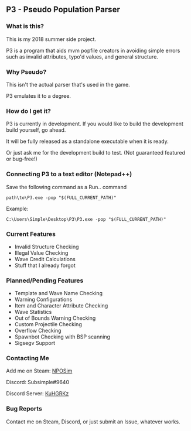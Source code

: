 ## P3 - Pseudo Population Parser
### What is this?

This is my 2018 summer side project.

P3 is a program that aids mvm popfile creators in avoiding simple errors such as invalid attributes, typo'd values, and general structure.

### Why Pseudo?

This isn't the actual parser that's used in the game.

P3 emulates it to a degree.

### How do I get it?
P3 is currently in development. If you would like to build the development build yourself, go ahead.

It will be fully released as a standalone executable when it is ready.

Or just ask me for the development build to test. (Not guaranteed featured or bug-free!)

### Connecting P3 to a text editor (Notepad++)
Save the following command as a Run.. command

`path\to\P3.exe -pop "$(FULL_CURRENT_PATH)"`

Example:

`C:\Users\Simple\Desktop\P3\P3.exe -pop "$(FULL_CURRENT_PATH)"`


### Current Features
 - Invalid Structure Checking
 - Illegal Value Checking
 - Wave Credit Calculations
 - Stuff that I already forgot

### Planned/Pending Features
 - Template and Wave Name Checking
 - Warning Configurations
 - Item and Character Attribute Checking
 - Wave Statistics
 - Out of Bounds Warning Checking
 - Custom Projectile Checking
 - Overflow Checking
 - Spawnbot Checking with BSP scanning
 - Sigsegv Support


### Contacting Me
Add me on Steam: [NPOSim]

Discord: Subsimple#9640

Discord Server: [KuHGRKz]

[NPOSim]: <https://steamcommunity.com/id/NPOsim/>
[KuHGRKz]: <https://discord.gg/KuHGRKz>

### Bug Reports
Contact me on Steam, Discord, or just submit an Issue, whatever works.